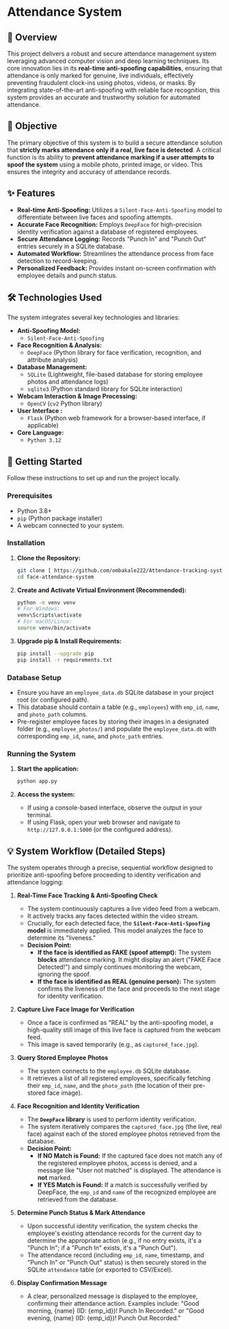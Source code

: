 # Attendance System

## 🌟 Overview

This project delivers a robust and secure attendance management system leveraging advanced computer vision and deep learning techniques. Its core innovation lies in its **real-time anti-spoofing capabilities**, ensuring that attendance is only marked for genuine, live individuals, effectively preventing fraudulent clock-ins using photos, videos, or masks. By integrating state-of-the-art anti-spoofing with reliable face recognition, this system provides an accurate and trustworthy solution for automated attendance.

## 🎯 Objective

The primary objective of this system is to build a secure attendance solution that **strictly marks attendance only if a real, live face is detected**. A critical function is its ability to **prevent attendance marking if a user attempts to spoof the system** using a mobile photo, printed image, or video. This ensures the integrity and accuracy of attendance records.

## ✨ Features

* **Real-time Anti-Spoofing:** Utilizes a `Silent-Face-Anti-Spoofing` model to differentiate between live faces and spoofing attempts.
* **Accurate Face Recognition:** Employs `DeepFace` for high-precision identity verification against a database of registered employees.
* **Secure Attendance Logging:** Records "Punch In" and "Punch Out" entries securely in a SQLite database.
* **Automated Workflow:** Streamlines the attendance process from face detection to record-keeping.
* **Personalized Feedback:** Provides instant on-screen confirmation with employee details and punch status.

## 🛠️ Technologies Used

The system integrates several key technologies and libraries:

* **Anti-Spoofing Model:**
    * `Silent-Face-Anti-Spoofing` 
* **Face Recognition & Analysis:**
    * `DeepFace` (Python library for face verification, recognition, and attribute analysis)
* **Database Management:**
    * `SQLite` (Lightweight, file-based database for storing employee photos and attendance logs)
    * `sqlite3` (Python standard library for SQLite interaction)
* **Webcam Interaction & Image Processing:**
    * `OpenCV` (`cv2` Python library)
* **User Interface :**
    * `Flask` (Python web framework for a browser-based interface, if applicable)
* **Core Language:**
    * `Python 3.12`

## 🚀 Getting Started

Follow these instructions to set up and run the project locally.

### Prerequisites

* Python 3.8+
* `pip` (Python package installer)
* A webcam connected to your system.

### Installation

1.  **Clone the Repository:**
    ```bash
    git clone [ https://github.com/ombakale222/Attendance-tracking-system]( https://github.com/ombakale222/Attendance-tracking-system)
    cd face-attendance-system
    ```
2.  **Create and Activate Virtual Environment (Recommended):**
    ```bash
    python -m venv venv
    # For Windows:
    venv\Scripts\activate
    # For macOS/Linux:
    source venv/bin/activate
    ```
3.  **Upgrade pip & Install Requirements:**
    ```bash
    pip install --upgrade pip
    pip install -r requirements.txt
    ```

### Database Setup

* Ensure you have an `employee_data.db` SQLite database in your project root (or configured path).
* This database should contain a table (e.g., `employees`) with `emp_id`, `name`, and `photo_path` columns.
* Pre-register employee faces by storing their images in a designated folder (e.g., `employee_photos/`) and populate the `employee_data.db` with corresponding `emp_id`, `name`, and `photo_path` entries.

### Running the System

1.  **Start the application:**
    ```bash
    python app.py
    ```
   

2.  **Access the system:**
    * If using a console-based interface, observe the output in your terminal.
    * If using Flask, open your web browser and navigate to `http://127.0.0.1:5000` (or the configured address).

## 💡 System Workflow (Detailed Steps)

The system operates through a precise, sequential workflow designed to prioritize anti-spoofing before proceeding to identity verification and attendance logging:

1.  **Real-Time Face Tracking & Anti-Spoofing Check**
    * The system continuously captures a live video feed from a webcam.
    * It actively tracks any faces detected within the video stream.
    * Crucially, for each detected face, the **`Silent-Face-Anti-Spoofing` model** is immediately applied. This model analyzes the face to determine its "liveness."
    * **Decision Point:**
        * **If the face is identified as FAKE (spoof attempt):** The system **blocks** attendance marking. It might display an alert ("FAKE Face Detected!") and simply continues monitoring the webcam, ignoring the spoof.
        * **If the face is identified as REAL (genuine person):** The system confirms the liveness of the face and proceeds to the next stage for identity verification.

2.  **Capture Live Face Image for Verification**
    * Once a face is confirmed as "REAL" by the anti-spoofing model, a high-quality still image of this live face is captured from the webcam feed.
    * This image is saved temporarily (e.g., as `captured_face.jpg`).

3.  **Query Stored Employee Photos**
    * The system connects to the `employee.db` SQLite database.
    * It retrieves a list of all registered employees, specifically fetching their `emp_id`, `name`, and the `photo_path` (the location of their pre-stored face image).

4.  **Face Recognition and Identity Verification**
    * The **`DeepFace` library** is used to perform identity verification.
    * The system iteratively compares the `captured_face.jpg` (the live, real face) against each of the stored employee photos retrieved from the database.
    * **Decision Point:**
        * **If NO Match is Found:** If the captured face does not match any of the registered employee photos, access is denied, and a message like "User not matched" is displayed. The attendance is **not** marked.
        * **If YES Match is Found:** If a match is successfully verified by DeepFace, the `emp_id` and `name` of the recognized employee are retrieved from the database.

5.  **Determine Punch Status & Mark Attendance**
    * Upon successful identity verification, the system checks the employee's existing attendance records for the current day to determine the appropriate action (e.g., if no entry exists, it's a "Punch In"; if a "Punch In" exists, it's a "Punch Out").
    * The attendance record (including `emp_id`, `name`, timestamp, and "Punch In" or "Punch Out" status) is then securely stored in the SQLite `attendance` table (or exported to CSV/Excel).

6.  **Display Confirmation Message**
    * A clear, personalized message is displayed to the employee, confirming their attendance action. Examples include: "Good morning, {name} (ID: {emp_id})! Punch In Recorded." or "Good evening, {name} (ID: {emp_id})! Punch Out Recorded."



